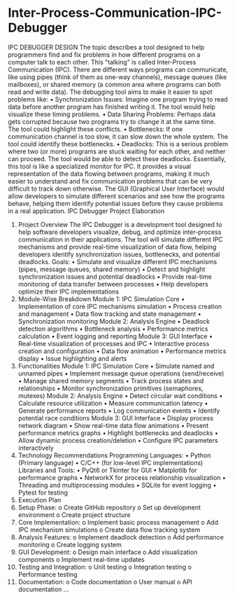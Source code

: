 # Inter-Process-Communication-IPC-Debugger
IPC DEBUGGER DESIGN
The topic describes a tool designed to help programmers find and fix problems in how different programs on a computer talk to each other. This "talking" is called Inter-Process Communication (IPC). There are different ways programs can communicate, like using pipes (think of them as one-way channels), message queues (like mailboxes), or shared memory (a common area where programs can both read and write data).
The debugging tool aims to make it easier to spot problems like:
•	Synchronization Issues: Imagine one program trying to read data before another program has finished writing it. The tool would help visualize these timing problems.
•	Data Sharing Problems: Perhaps data gets corrupted because two programs try to change it at the same time. The tool could highlight these conflicts.
•	Bottlenecks: If one communication channel is too slow, it can slow down the whole system. The tool could identify these bottlenecks.
•	Deadlocks: This is a serious problem where two (or more) programs are stuck waiting for each other, and neither can proceed. The tool would be able to detect these deadlocks.
Essentially, this tool is like a specialized monitor for IPC. It provides a visual representation of the data flowing between programs, making it much easier to understand and fix communication problems that can be very difficult to track down otherwise. The GUI (Graphical User Interface) would allow developers to simulate different scenarios and see how the programs behave, helping them identify potential issues before they cause problems in a real application.
IPC Debugger Project Elaboration
1. Project Overview
The IPC Debugger is a development tool designed to help software developers visualize, debug, and optimize inter-process communication in their applications. The tool will simulate different IPC mechanisms and provide real-time visualization of data flow, helping developers identify synchronization issues, bottlenecks, and potential deadlocks.
Goals:
•	Simulate and visualize different IPC mechanisms (pipes, message queues, shared memory)
•	Detect and highlight synchronization issues and potential deadlocks
•	Provide real-time monitoring of data transfer between processes
•	Help developers optimize their IPC implementations
2. Module-Wise Breakdown
Module 1: IPC Simulation Core
•	Implementation of core IPC mechanisms simulation
•	Process creation and management
•	Data flow tracking and state management
•	Synchronization monitoring
Module 2: Analysis Engine
•	Deadlock detection algorithms
•	Bottleneck analysis
•	Performance metrics calculation
•	Event logging and reporting
Module 3: GUI Interface
•	Real-time visualization of processes and IPC
•	Interactive process creation and configuration
•	Data flow animation
•	Performance metrics display
•	Issue highlighting and alerts
3. Functionalities
Module 1: IPC Simulation Core
•	Simulate named and unnamed pipes
•	Implement message queue operations (send/receive)
•	Manage shared memory segments
•	Track process states and relationships
•	Monitor synchronization primitives (semaphores, mutexes)
Module 2: Analysis Engine
•	Detect circular wait conditions
•	Calculate resource utilization
•	Measure communication latency
•	Generate performance reports
•	Log communication events
•	Identify potential race conditions
Module 3: GUI Interface
•	Display process network diagram
•	Show real-time data flow animations
•	Present performance metrics graphs
•	Highlight bottlenecks and deadlocks
•	Allow dynamic process creation/deletion
•	Configure IPC parameters interactively
4. Technology Recommendations
Programming Languages:
•	Python (Primary language)
•	C/C++ (for low-level IPC implementations)
Libraries and Tools:
•	PyQt6 or Tkinter for GUI
•	Matplotlib for performance graphs
•	NetworkX for process relationship visualization
•	Threading and multiprocessing modules
•	SQLite for event logging
•	Pytest for testing
5. Execution Plan
1.	Setup Phase: 
o	Create GitHub repository
o	Set up development environment
o	Create project structure
2.	Core Implementation: 
o	Implement basic process management
o	Add IPC mechanism simulations
o	Create data flow tracking system
3.	Analysis Features: 
o	Implement deadlock detection
o	Add performance monitoring
o	Create logging system
4.	GUI Development: 
o	Design main interface
o	Add visualization components
o	Implement real-time updates
5.	Testing and Integration: 
o	Unit testing
o	Integration testing
o	Performance testing
6.	Documentation: 
o	Code documentation
o	User manual
o	API documentation
...

